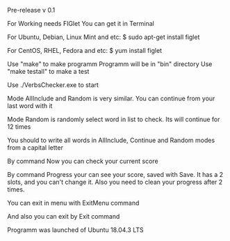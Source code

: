 Pre-release v 0.1

For Working needs FIGlet
You can get it in Terminal

For Ubuntu, Debian, Linux Mint and etc:
$ sudo apt-get install figlet

For CentOS, RHEL, Fedora and etc:
$ yum install figlet

Use "make" to make programm
Programm will be in "bin" directory
Use "make testall" to make a test

Use ./VerbsChecker.exe to start

Mode AllInclude and Random is very similar. You can continue from your last word with it

Mode Random is randomly select word in list to check. Its will continue for 12 times

You should to write all words in AllInclude, Continue and Random modes from a capital letter

By command Now you can check your current score

By command Progress your can see your score, saved with Save. It has a 2 slots, and you can't change it. Also you need to clean your progress after 2 times.

You can exit in menu with ExitMenu command

And also you can exit by Exit command

Programm was launched of Ubuntu 18.04.3 LTS
